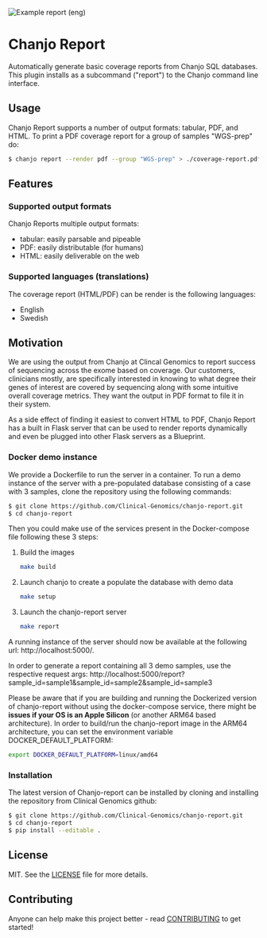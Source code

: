 ![Example report (eng)](artwork/screenshot.png)

# Chanjo Report
Automatically generate basic coverage reports from Chanjo SQL databases. This plugin installs as a subcommand ("report") to the Chanjo command line interface.

## Usage
Chanjo Report supports a number of output formats: tabular, PDF, and HTML. To print a PDF coverage report for a group of samples "WGS-prep" do:

```bash
$ chanjo report --render pdf --group "WGS-prep" > ./coverage-report.pdf
```

## Features

### Supported output formats
Chanjo Reports multiple output formats:

  - tabular: easily parsable and pipeable
  - PDF: easily distributable (for humans)
  - HTML: easily deliverable on the web

### Supported languages (translations)
The coverage report (HTML/PDF) can be render is the following languages:

  - English
  - Swedish


## Motivation
We are using the output from Chanjo at Clincal Genomics to report success of sequencing across the exome based on coverage. Our customers, clinicians mostly, are specifically interested in knowing to what degree their genes of interest are covered by sequencing along with some intuitive overall coverage metrics. They want the output in PDF format to file it in their system.

As a side effect of finding it easiest to convert HTML to PDF, Chanjo Report has a built in Flask server that can be used to render reports dynamically and even be plugged into other Flask servers as a Blueprint.

### Docker demo instance

We provide a Dockerfile to run the server in a container. To run a demo instance of the server with a pre-populated database consisting of a case with 3 samples, clone the repository using the following commands:

```bash
$ git clone https://github.com/Clinical-Genomics/chanjo-report.git
$ cd chanjo-report
```

Then you could make use of the services present in the Docker-compose file following these 3 steps:

1. Build the images

    ```bash
    make build
    ```

2. Launch chanjo to create a populate the database with demo data

    ```bash
    make setup
    ```

3. Launch the chanjo-report server

    ```bash
    make report
    ```

A running instance of the server should now be available at the following url: http://localhost:5000/.

In order to generate a report containing all 3 demo samples, use the respective request args: http://localhost:5000/report?sample_id=sample1&sample_id=sample2&sample_id=sample3

Please be aware that if you are building and running the Dockerized version of chanjo-report without using the docker-compose service, there might be **issues if your OS is an Apple Silicon** (or another ARM64 based architecture).
In order to build/run the chanjo-report image in the ARM64 architecture, you can set the environment variable DOCKER_DEFAULT_PLATFORM:

```bash
export DOCKER_DEFAULT_PLATFORM=linux/amd64
```


### Installation

The latest version of Chanjo-report can be installed by cloning and installing the repository from Clinical Genomics github:

```bash
$ git clone https://github.com/Clinical-Genomics/chanjo-report.git
$ cd chanjo-report
$ pip install --editable .
```


## License
MIT. See the [LICENSE](LICENSE) file for more details.


## Contributing
Anyone can help make this project better - read [CONTRIBUTING](CONTRIBUTING.md) to get started!

